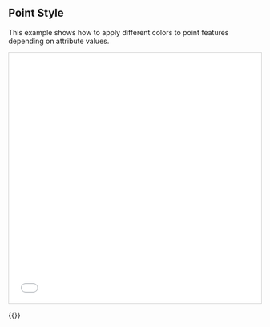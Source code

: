## Point Style

This example shows how to apply different colors to point features depending on attribute values.

<iframe src="../point-style.html" style="border: 1px solid #cfcfcf; width: 100%;height:500px" title="Point Style"></iframe>

{{<codeHighlight src="point-style.html" lang="html">}}
